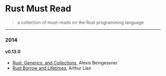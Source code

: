 # Rust Must Read

> a collection of must-reads on the Rust programming language

---

### 2014

#### v0.13.0

- [Rust, Generics, and Collections](http://cglab.ca/~abeinges/blah/rust-generics-and-collections/), Alexis Beingessner
- [Rust Borrow and Lifetimes](http://arthurtw.github.io/2014/11/30/rust-borrow-lifetimes.html), Arthur Liao
